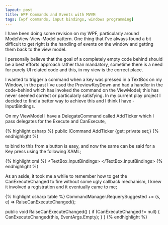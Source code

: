 ```yaml
---
layout: post
title: WPF Commands and Events with MVVM
tags: [wpf commands, input bindings, windows programming]
---
```


I have been doing some revision on my WPF, particularly around ModelView-View-Model pattern. One thing that I've always found a bit difficult to get right is the handling of events on the window and getting them back to the view model.

I personally believe that the goal of a completely empty code behind should be a best efforts approach rather than mandatory, sometime there is a need for purely UI related code and this, in my view is the correct place.

I wanted to trigger a command when a key was pressed in a TextBox on my Window, in the past I've used the PreviewKeyDown and had a handler in the code-behind which has invoked the command on the ViewModel; this has never seemed correct or particularly satisfying.
In my current play project I decided to find a better way to achieve this and I think I have - InputBindings.

On my ViewModel I have a DelegateCommand called AddTicker which I pass delegates for the Execute and CanExecute,

{% highlight csharp %}
public ICommand AddTicker {get; private set;}
{% endhighlight %}

to bind to this from a button is easy, and now the same can be said for a Key press using the following XAML;

{% highlight xml  %}
<TextBox.InputBindings>
<KeyBinding Key="Return" Command="{Binding AddTicker}"></KeyBinding>
</TextBox.InputBindings>
{% endhighlight %}

As an aside, it took me a while to remember how to get the CanExecuteChanged to fire without some ugly callback mechanism, I knew it involved a registration and it eventually came to me;

{% highlight csharp table %}
CommandManager.RequerySuggested += (s, e) => RaiseCanExecuteChanged();

public void RaiseCanExecuteChanged()
{
if (CanExecuteChanged != null)
{
CanExecuteChanged(this, EventArgs.Empty);
}
}
{% endhighlight %}
